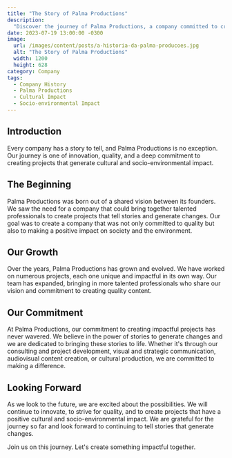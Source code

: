 ```yaml
---
title: "The Story of Palma Productions"
description:
  "Discover the journey of Palma Productions, a company committed to creating impactful cultural and socio-environmental projects."
date: 2023-07-19 13:00:00 -0300
image:
  url: /images/content/posts/a-historia-da-palma-producoes.jpg
  alt: "The Story of Palma Productions"
  width: 1200
  height: 628
category: Company
tags:
  - Company History
  - Palma Productions
  - Cultural Impact
  - Socio-environmental Impact
---
```


## Introduction

Every company has a story to tell, and Palma Productions is no exception. Our journey is one of innovation, quality, and a deep commitment to creating projects that generate cultural and socio-environmental impact.

## The Beginning

Palma Productions was born out of a shared vision between its founders. We saw the need for a company that could bring together talented professionals to create projects that tell stories and generate changes. Our goal was to create a company that was not only committed to quality but also to making a positive impact on society and the environment.

## Our Growth

Over the years, Palma Productions has grown and evolved. We have worked on numerous projects, each one unique and impactful in its own way. Our team has expanded, bringing in more talented professionals who share our vision and commitment to creating quality content.

## Our Commitment

At Palma Productions, our commitment to creating impactful projects has never wavered. We believe in the power of stories to generate changes and we are dedicated to bringing these stories to life. Whether it's through our consulting and project development, visual and strategic communication, audiovisual content creation, or cultural production, we are committed to making a difference.

## Looking Forward

As we look to the future, we are excited about the possibilities. We will continue to innovate, to strive for quality, and to create projects that have a positive cultural and socio-environmental impact. We are grateful for the journey so far and look forward to continuing to tell stories that generate changes.

Join us on this journey. Let's create something impactful together.
